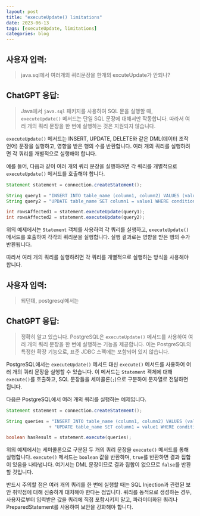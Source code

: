 ```yaml
---
layout: post
title: "executeUpdate() limitations"
date: 2023-06-13
tags: [executeUpdate, limitations]
categories: blog
---
```


## 사용자 입력:
> java.sql에서 여러개의  쿼리문장을 한개의 excuteUpdate가 안되나?

## ChatGPT 응답:
> Java에서 `java.sql` 패키지를 사용하여 SQL 문을 실행할 때, `executeUpdate()` 메서드는 단일 SQL 문장에 대해서만 작동합니다. 따라서 여러 개의 쿼리 문장을 한 번에 실행하는 것은 지원되지 않습니다.

`executeUpdate()` 메서드는 INSERT, UPDATE, DELETE와 같은 DML(데이터 조작 언어) 문장을 실행하고, 영향을 받은 행의 수를 반환합니다. 여러 개의 쿼리를 실행하려면 각 쿼리를 개별적으로 실행해야 합니다.

예를 들어, 다음과 같이 여러 개의 쿼리 문장을 실행하려면 각 쿼리를 개별적으로 `executeUpdate()` 메서드를 호출해야 합니다.

```java
Statement statement = connection.createStatement();

String query1 = "INSERT INTO table_name (column1, column2) VALUES (value1, value2)";
String query2 = "UPDATE table_name SET column1 = value1 WHERE condition";

int rowsAffected1 = statement.executeUpdate(query1);
int rowsAffected2 = statement.executeUpdate(query2);
```

위의 예제에서는 `Statement` 객체를 사용하여 각 쿼리를 실행하고, `executeUpdate()` 메서드를 호출하여 각각의 쿼리문을 실행합니다. 실행 결과로는 영향을 받은 행의 수가 반환됩니다.

따라서 여러 개의 쿼리를 실행하려면 각 쿼리를 개별적으로 실행하는 방식을 사용해야 합니다.

## 사용자 입력:
> 되던데, postgresql에서는

## ChatGPT 응답:
> 정확히 알고 있습니다. PostgreSQL은 `executeUpdate()` 메서드를 사용하여 여러 개의 쿼리 문장을 한 번에 실행하는 기능을 제공합니다. 이는 PostgreSQL의 특정한 확장 기능으로, 표준 JDBC 스펙에는 포함되어 있지 않습니다.

PostgreSQL에서는 `executeUpdate()` 메서드 대신 `execute()` 메서드를 사용하여 여러 개의 쿼리 문장을 실행할 수 있습니다. 이 메서드는 `Statement` 객체에 대해 `execute()`를 호출하고, SQL 문장들을 세미콜론(`;`)으로 구분하여 문자열로 전달하면 됩니다.

다음은 PostgreSQL에서 여러 개의 쿼리를 실행하는 예제입니다.

```java
Statement statement = connection.createStatement();

String queries = "INSERT INTO table_name (column1, column2) VALUES (value1, value2);"
                + "UPDATE table_name SET column1 = value1 WHERE condition;";

boolean hasResult = statement.execute(queries);
```

위의 예제에서는 세미콜론으로 구분된 두 개의 쿼리 문장을 `execute()` 메서드를 통해 실행합니다. `execute()` 메서드는 `boolean` 값을 반환하며, `true`를 반환하면 결과 집합이 있음을 나타냅니다. 여기서는 DML 문장이므로 결과 집합이 없으므로 `false`를 반환할 것입니다.

반드시 주의할 점은 여러 개의 쿼리를 한 번에 실행할 때는 SQL Injection과 관련된 보안 취약점에 대해 신중하게 대처해야 한다는 점입니다. 쿼리를 동적으로 생성하는 경우, 사용자로부터 입력받은 값을 쿼리에 직접 포함시키지 말고, 파라미터화된 쿼리나 PreparedStatement를 사용하여 보안을 강화해야 합니다.

